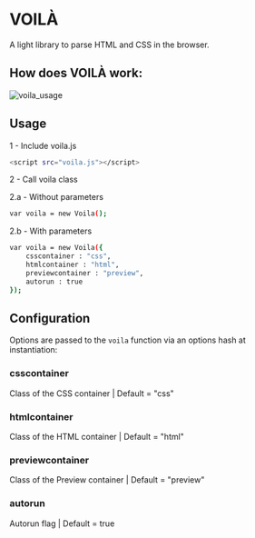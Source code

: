 VOILÀ
========

A light library to parse HTML and CSS in the browser.

## How does VOILÀ work:
![voila_usage](https://raw2.github.com/Daniesy/voila/master/screen.gif)

## Usage

1 - Include voila.js
```bash 
<script src="voila.js"></script>
```
2 - Call voila class

2.a - Without parameters

```bash 
var voila = new Voila();
```

2.b - With parameters

```bash 
var voila = new Voila({
	csscontainer : "css",
	htmlcontainer : "html",
	previewcontainer : "preview",
	autorun : true
});
```

## Configuration

Options are passed to the ```voila``` function via an options hash at instantiation:

### csscontainer
Class of the CSS container | Default = "css"

### htmlcontainer
Class of the HTML container | Default = "html"

### previewcontainer
Class of the Preview container | Default = "preview"

### autorun
Autorun flag | Default = true
